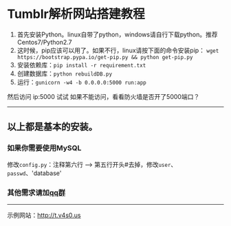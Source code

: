# Tumblr解析网站搭建教程
1. 首先安装Python。linux自带了python，windows请自行下载python。推荐Centos7/Python2.7
2. 这时候，pip应该可以用了。如果不行，linux请按下面的命令安装pip：
    `wget https://bootstrap.pypa.io/get-pip.py && python get-pip.py`
3. 安装依赖库：`pip install -r requirement.txt`
4. 创建数据库：`python rebuildDB.py`
5. 运行：`gunicorn -w4 -b 0.0.0.0:5000 run:app`

然后访问 ip:5000 试试
如果不能访问，看看防火墙是否开了5000端口？

------

## 以上都是基本的安装。
### 如果你需要使用MySQL
修改`config.py`：注释第六行 --> 第五行开头#去掉，修改`user`、`passwd`、'database'

### 其他需求请加[qq群](https://jq.qq.com/?_wv=1027&k=5G8OtPx)

------
示例网站：http://t.v4s0.us

